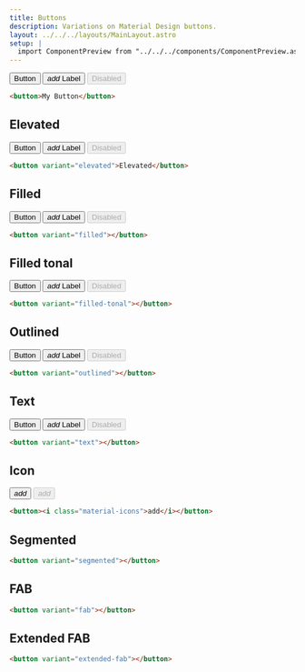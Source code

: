 ```yaml
---
title: Buttons
description: Variations on Material Design buttons.
layout: ../../../layouts/MainLayout.astro
setup: |
  import ComponentPreview from "../../../components/ComponentPreview.astro";
---
```


<link rel="stylesheet" href="/css/components/button.css">

<ComponentPreview >
<button>Button</button>
<button>
    <i class="material-icons">add</i>
    <label>Label</label>
</button>
<button disabled>Disabled</button>
</ComponentPreview>

```html
<button>My Button</button>
```

## Elevated

<ComponentPreview >
<button  variant="elevated">Button</button>
<button  variant="elevated">
    <i class="material-icons">add</i>
    <label>Label</label>
</button>
<button  variant="elevated" disabled>Disabled</button>
</ComponentPreview>

```html
<button variant="elevated">Elevated</button>
```

## Filled

<ComponentPreview >
<button  variant="filled">Button</button>
<button  variant="filled">
    <i class="material-icons">add</i>
    <label>Label</label>
</button>
<button  variant="filled" disabled>Disabled</button>
</ComponentPreview>

```html
<button variant="filled"></button>
```

## Filled tonal

<ComponentPreview >
<button  variant="filled-tonal">Button</button>
<button  variant="filled-tonal">
    <i class="material-icons">add</i>
    <label>Label</label>
</button>
<button  variant="filled-tonal" disabled>Disabled</button>
</ComponentPreview>

```html
<button variant="filled-tonal"></button>
```

## Outlined

<ComponentPreview >
<button  variant="outlined">Button</button>
<button  variant="outlined">
    <i class="material-icons">add</i>
    <label>Label</label>
</button>
<button  variant="outlined" disabled>Disabled</button>
</ComponentPreview>

```html
<button variant="outlined"></button>
```

## Text

<ComponentPreview >
<button  variant="text">Button</button>
<button  variant="text">
    <i class="material-icons">add</i>
    <label>Label</label>
</button>
<button  variant="text" disabled>Disabled</button>
</ComponentPreview>

```html
<button variant="text"></button>
```

## Icon

<ComponentPreview >
<button >
    <i class="material-icons">add</i>
</button>
<button  disabled><i class="material-icons">add</i></button>
</ComponentPreview>

```html
<button><i class="material-icons">add</i></button>
```

## Segmented

```html
<button variant="segmented"></button>
```

## FAB

```html
<button variant="fab"></button>
```

## Extended FAB

```html
<button variant="extended-fab"></button>
```
